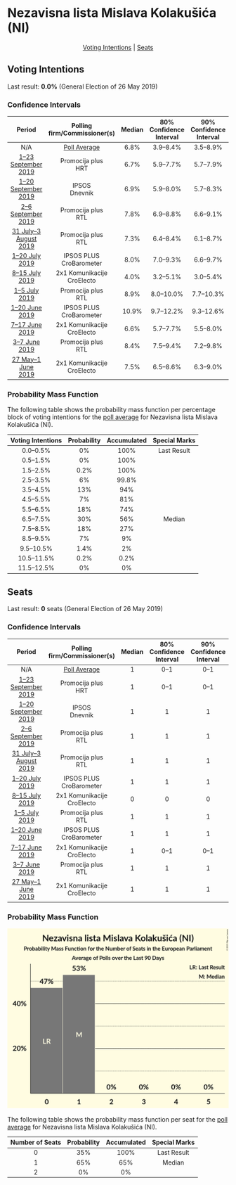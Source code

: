 # Nezavisna lista Mislava Kolakušića (NI)

<p align="center"><a href="#voting-intentions">Voting Intentions</a> | <a href="#seats">Seats</a></p>

## Voting Intentions

Last result: **0.0%** (General Election of 26 May 2019)

### Confidence Intervals

| Period     | Polling firm/Commissioner(s) | Median | 80% Confidence Interval | 90% Confidence Interval | 95% Confidence Interval | 99% Confidence Interval |
|:----------:|:----------------:|:-----------:|:-----------------------:|:-----------------------:|:-----------------------:|:-----------------------:|
| N/A | [Poll Average](average.html) | 6.8% | 3.9–8.4% | 3.5–8.9% | 3.2–9.3% | 2.8–10.1% |
| [1–23 September 2019](2019-09-23-Promocijaplus.html) | Promocija plus <br> HRT | 6.7% | 5.9–7.7% | 5.7–7.9% | 5.5–8.2% | 5.2–8.6% |
| [1–20 September 2019](2019-09-20-IPSOS.html) | IPSOS <br> Dnevnik | 6.9% | 5.9–8.0% | 5.7–8.3% | 5.4–8.6% | 5.0–9.2% |
| [2–6 September 2019](2019-09-06-Promocijaplus.html) | Promocija plus <br> RTL | 7.8% | 6.9–8.8% | 6.6–9.1% | 6.4–9.4% | 6.0–9.9% |
| [31 July–3 August 2019](2019-08-03-Promocijaplus.html) | Promocija plus <br> RTL | 7.3% | 6.4–8.4% | 6.1–8.7% | 5.9–8.9% | 5.5–9.5% |
| [1–20 July 2019](2019-07-20-IPSOSPLUS.html) | IPSOS PLUS <br> CroBarometer | 8.0% | 7.0–9.3% | 6.6–9.7% | 6.4–10.0% | 5.9–10.7% |
| [8–15 July 2019](2019-07-15-2x1Komunikacije.html) | 2x1 Komunikacije <br> CroElecto | 4.0% | 3.2–5.1% | 3.0–5.4% | 2.8–5.6% | 2.5–6.2% |
| [1–5 July 2019](2019-07-05-Promocijaplus.html) | Promocija plus <br> RTL | 8.9% | 8.0–10.0% | 7.7–10.3% | 7.5–10.6% | 7.1–11.2% |
| [1–20 June 2019](2019-06-20-IPSOSPLUS.html) | IPSOS PLUS <br> CroBarometer | 10.9% | 9.7–12.2% | 9.3–12.6% | 9.1–13.0% | 8.5–13.6% |
| [7–17 June 2019](2019-06-17-2x1Komunikacije.html) | 2x1 Komunikacije <br> CroElecto | 6.6% | 5.7–7.7% | 5.5–8.0% | 5.3–8.3% | 4.9–8.9% |
| [3–7 June 2019](2019-06-07-Promocijaplus.html) | Promocija plus <br> RTL | 8.4% | 7.5–9.4% | 7.2–9.8% | 7.0–10.0% | 6.6–10.6% |
| [27 May–1 June 2019](2019-06-01-2x1Komunikacije.html) | 2x1 Komunikacije <br> CroElecto | 7.5% | 6.5–8.6% | 6.3–9.0% | 6.0–9.3% | 5.6–9.8% |

### Probability Mass Function

The following table shows the probability mass function per percentage block of voting intentions for the [poll average](average.html) for Nezavisna lista Mislava Kolakušića (NI).

| Voting Intentions | Probability | Accumulated | Special Marks |
|:-----------------:|:-----------:|:-----------:|:-------------:|
| 0.0–0.5% | 0% | 100% | Last Result |
| 0.5–1.5% | 0% | 100% |  |
| 1.5–2.5% | 0.2% | 100% |  |
| 2.5–3.5% | 6% | 99.8% |  |
| 3.5–4.5% | 13% | 94% |  |
| 4.5–5.5% | 7% | 81% |  |
| 5.5–6.5% | 18% | 74% |  |
| 6.5–7.5% | 30% | 56% | Median |
| 7.5–8.5% | 18% | 27% |  |
| 8.5–9.5% | 7% | 9% |  |
| 9.5–10.5% | 1.4% | 2% |  |
| 10.5–11.5% | 0.2% | 0.2% |  |
| 11.5–12.5% | 0% | 0% |  |


## Seats

Last result: **0** seats (General Election of 26 May 2019)

### Confidence Intervals

| Period     | Polling firm/Commissioner(s) | Median | 80% Confidence Interval | 90% Confidence Interval | 95% Confidence Interval | 99% Confidence Interval |
|:----------:|:----------------:|:------:|:-----------------------:|:-----------------------:|:-----------------------:|:-----------------------:|
| N/A | [Poll Average](average.html) | 1 | 0–1 | 0–1 | 0–1 | 0–1 |
| [1–23 September 2019](2019-09-23-Promocijaplus.html) | Promocija plus <br> HRT | 1 | 0–1 | 0–1 | 0–1 | 0–1 |
| [1–20 September 2019](2019-09-20-IPSOS.html) | IPSOS <br> Dnevnik | 1 | 1 | 1 | 1 | 1 |
| [2–6 September 2019](2019-09-06-Promocijaplus.html) | Promocija plus <br> RTL | 1 | 1 | 1 | 1 | 0–1 |
| [31 July–3 August 2019](2019-08-03-Promocijaplus.html) | Promocija plus <br> RTL | 1 | 1 | 1 | 1 | 0–1 |
| [1–20 July 2019](2019-07-20-IPSOSPLUS.html) | IPSOS PLUS <br> CroBarometer | 1 | 1 | 1 | 1 | 1 |
| [8–15 July 2019](2019-07-15-2x1Komunikacije.html) | 2x1 Komunikacije <br> CroElecto | 0 | 0 | 0 | 0 | 0 |
| [1–5 July 2019](2019-07-05-Promocijaplus.html) | Promocija plus <br> RTL | 1 | 1 | 1 | 1 | 1 |
| [1–20 June 2019](2019-06-20-IPSOSPLUS.html) | IPSOS PLUS <br> CroBarometer | 1 | 1 | 1 | 1–2 | 1–2 |
| [7–17 June 2019](2019-06-17-2x1Komunikacije.html) | 2x1 Komunikacije <br> CroElecto | 1 | 0–1 | 0–1 | 0–1 | 0–1 |
| [3–7 June 2019](2019-06-07-Promocijaplus.html) | Promocija plus <br> RTL | 1 | 1 | 1 | 1 | 1 |
| [27 May–1 June 2019](2019-06-01-2x1Komunikacije.html) | 2x1 Komunikacije <br> CroElecto | 1 | 1 | 1 | 0–1 | 0–1 |

### Probability Mass Function

![Graph with seats probability mass function not yet produced](average-seats-pmf-nezavisnalistamislavakolakušićani.png "Seats Probability Mass Function")

The following table shows the probability mass function per seat for the [poll average](average.html) for Nezavisna lista Mislava Kolakušića (NI).

| Number of Seats | Probability | Accumulated | Special Marks |
|:---------------:|:-----------:|:-----------:|:-------------:|
| 0 | 35% | 100% | Last Result |
| 1 | 65% | 65% | Median |
| 2 | 0% | 0% |  |


